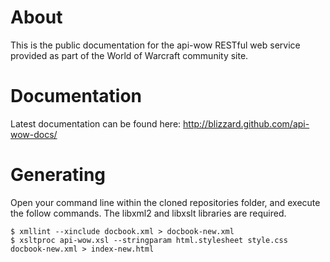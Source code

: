 
# About

This is the public documentation for the api-wow RESTful web service provided as part of the World of Warcraft community site.

# Documentation

Latest documentation can be found here: http://blizzard.github.com/api-wow-docs/

# Generating 

Open your command line within the cloned repositories folder, and execute the follow commands. The libxml2 and libxslt libraries are required.

    $ xmllint --xinclude docbook.xml > docbook-new.xml
    $ xsltproc api-wow.xsl --stringparam html.stylesheet style.css docbook-new.xml > index-new.html


